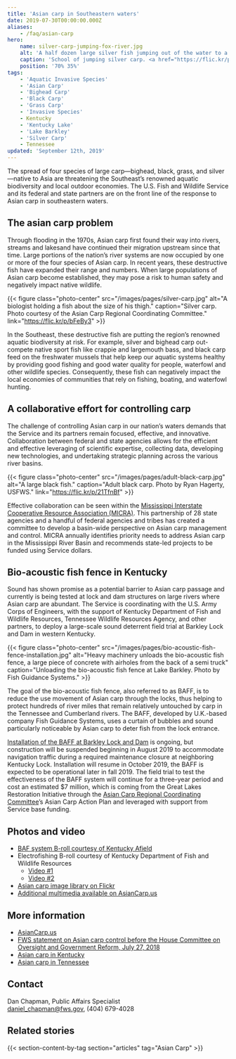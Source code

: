 ```yaml
---
title: 'Asian carp in Southeastern waters'
date: 2019-07-30T00:00:00.000Z
aliases:
    - /faq/asian-carp
hero:
    name: silver-carp-jumping-fox-river.jpg
    alt: 'A half dozen large silver fish jumping out of the water to a height of six feet.'
    caption: 'School of jumping silver carp. <a href="https://flic.kr/p/MFyYsU">Photo</a> by Ryan Hagerty, USFWS.'
    position: '70% 35%'
tags:
    - 'Aquatic Invasive Species'
    - 'Asian Carp'
    - 'Bighead Carp'
    - 'Black Carp'
    - 'Grass Carp'
    - 'Invasive Species'
    - Kentucky
    - 'Kentucky Lake'
    - 'Lake Barkley'
    - 'Silver Carp'
    - Tennessee
updated: 'September 12th, 2019'
---
```


The spread of four species of large carp—bighead, black, grass, and silver—native to Asia are threatening the Southeast’s renowned aquatic biodiversity and local outdoor economies. The U.S. Fish and Wildlife Service and its federal and state partners are on the front line of the response to Asian carp in southeastern waters.

## The asian carp problem

Through flooding in the 1970s, Asian carp first found their way into rivers, streams and lakesand have continued their migration upstream since that time.  Large portions of the nation’s river systems are now occupied by one or more of the four species of Asian carp.  In recent years, these destructive fish have expanded their range and numbers. When large populations of Asian carp become established, they may pose a risk to human safety and negatively impact native wildlife.

{{< figure class="photo-center" src="/images/pages/silver-carp.jpg" alt="A biologist holding a fish about the size of his thigh." caption="Silver carp. Photo courtesy of the Asian Carp Regional Coordinating Committee." link="https://flic.kr/p/bFeBy3" >}}

In the Southeast, these destructive fish are putting the region’s renowned aquatic biodiversity at risk. For example, silver and bighead carp out-compete native sport fish like crappie and largemouth bass, and black carp feed on the freshwater mussels that help keep our aquatic systems healthy by providing good fishing and good water quality for people, waterfowl and other wildlife species.  Consequently, these fish can negatively impact the local economies of communities that rely on fishing, boating, and waterfowl hunting.

## A collaborative effort for controlling carp

The challenge of controlling Asian carp in our nation’s waters demands that the Service and its partners remain focused, effective, and innovative.  Collaboration between federal and state agencies allows for the efficient and effective leveraging of scientific expertise, collecting data, developing new technologies, and undertaking strategic planning across the various river basins.

{{< figure class="photo-center" src="/images/pages/adult-black-carp.jpg" alt="A large black fish." caption="Adult black carp. Photo by Ryan Hagerty, USFWS." link="https://flic.kr/p/21TfnBf" >}}

Effective collaboration can be seen within the [Mississippi Interstate Cooperative Resource Association (MICRA)](http://www.micrarivers.org/asiancarp/). This partnership of 28 state agencies and a handful of federal agencies and tribes has created a committee to develop a basin-wide perspective on Asian carp management and control.  MICRA annually identifies priority needs to address Asian carp in the Mississippi River Basin and recommends state-led projects to be funded using Service dollars.

## Bio-acoustic fish fence in Kentucky

Sound has shown promise as a potential barrier to Asian carp passage and currently is being tested at lock and dam structures on large rivers where Asian carp are abundant.  The Service is coordinating with the U.S. Army Corps of Engineers, with the support of Kentucky Department of Fish and Wildlife Resources, Tennessee Wildlife Resources Agency, and other partners, to deploy a large-scale sound deterrent field trial at Barkley Lock and Dam in western Kentucky.

{{< figure class="photo-center" src="/images/pages/bio-acoustic-fish-fence-installation.jpg" alt="Heavy machinery unloads the bio-acoustic fish fence, a large piece of concrete with airholes from the back of a semi truck" caption="Unloading the bio-acoustic fish fence at Lake Barkley. Photo by Fish Guidance Systems." >}}

The goal of the bio-acoustic fish fence, also referred to as BAFF,  is to reduce the use movement of Asian carp through the locks, thus helping to protect hundreds of river miles that remain relatively untouched by carp in the Tennessee and Cumberland rivers.  The BAFF, developed by U.K.-based company Fish Guidance Systems, uses a curtain of bubbles and sound particularly noticeable by Asian carp to deter fish from the lock entrance.

[Installation of the BAFF at Barkley Lock and Dam](https://fileshare.fws.gov/?linkid=KZi4zr6VWWXDOaOq0fT0lJF/ZlEhHYre8YDODS6ncAGbVD1e/QKTpw) is ongoing, but construction will be suspended beginning in August 2019 to accommodate navigation traffic during a required maintenance closure at neighboring Kentucky Lock.  Installation will resume in October 2019, the BAFF is expected to be operational later in fall 2019.  The field trial to test the effectiveness of the BAFF system will continue for a three-year period and cost an estimated $7 million, which is coming from the Great Lakes Restoration Initiative through the [Asian Carp Regional Coordinating Committee](http://asiancarp.us)’s Asian Carp Action Plan and leveraged with support from Service base funding.

## Photos and video

- [BAF system B-roll courtesy of Kentucky Afield](https://fileshare.fws.gov/?linkid=KZi4zr6VWWXDOaOq0fT0lJF/ZlEhHYre8YDODS6ncAGbVD1e/QKTpw)
- Electrofishing B-roll courtesy of Kentucky Department of Fish and Wildlife Resources
  - [Video #1](https://fileshare.fws.gov/?linkid=KZi4zr6VWWUk+CBv/DQHkr9X+ERn/NH+8YDODS6ncAGbVD1ejEzMGA)
  - [Video #2](https://fileshare.fws.gov/?linkid=KZi4zr6VWWUWWiwXeHW3m4UVVqo/SBV28YDODS6ncAGbVD1eM5FtjQ)
- [Asian carp image library on Flickr](https://www.flickr.com/photos/acrcc/)
- [Additional multimedia available on AsianCarp.us](https://www.asiancarp.us/PhotosVideos.html)

## More information

- [AsianCarp.us](http://asiancarp.us/)
- [FWS statement on Asian carp control before the House Committee on Oversight and Government Reform, July 27, 2018](https://www.fws.gov/laws/Testimony/docs/72718-Brown-HOGR-Asian-Carp-Field-Hearing.pdf)
- [Asian carp in Kentucky](https://fw.ky.gov/Fish/Pages/Asian-Carp-Information.aspx)
- [Asian carp in Tennessee](https://www.tn.gov/twra/wildlife/fish/asian-carp.html)

## Contact

Dan Chapman, Public Affairs Specialist  
[daniel_chapman@fws.gov](mailto:daniel_chapman@fws.gov), (404) 679-4028

## Related stories

{{< section-content-by-tag section="articles" tag="Asian Carp" >}}